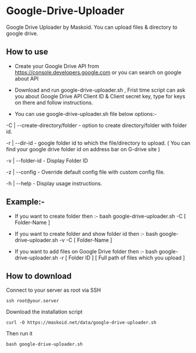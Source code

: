 # Google-Drive-Uploader #
Google Drive Uploader by Maskoid.
You can upload files &amp; directory to google drive.

## How to use ##
* Create your Google Drive API from https://console.developers.google.com or you can search on google about API

* Download and run google-drive-uploader.sh , Frist time script can ask you about Google Drive API Client ID & Client secret key, type for keys on there and follow instructions.

* You can use google-drive-uploader.sh file below options:- 

-C | --create-directory/folder <folder-name> - option to create directory/folder with folder id.

-r | --dir-id <googledrive-folderID> - google folder id to which the file/directory to upload. ( You can find your google drive folder id on address bar on G-drive site )

-v | --folder-id - Display Folder ID

-z | --config - Override default config file with custom config file.

-h | --help - Display usage instructions.

## Example:-  ##

* If you want to create folder then :- bash google-drive-uploader.sh -C [ Folder-Name ]

* If you want to create folder and show folder id then :- bash google-drive-uploader.sh -v -C [ Folder-Name ]

* If you want to add files on Google Drive folder then :- bash google-drive-uploader.sh -r [ Folder ID ] [ Full path of files which you upload ]


## How to download ##
Connect to your server as root via SSH

    ssh root@your.server

Download the installation script

    curl -O https://maskoid.net/data/google-drive-uploader.sh 

Then run it

    bash google-drive-uploader.sh

